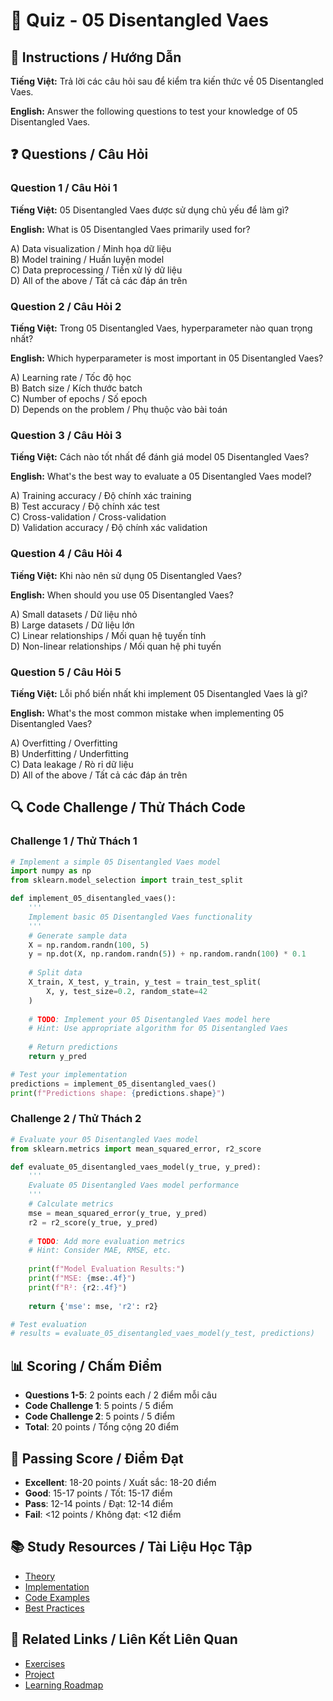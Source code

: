 # 🧠 Quiz - 05 Disentangled Vaes

## 📝 Instructions / Hướng Dẫn

**Tiếng Việt:** Trả lời các câu hỏi sau để kiểm tra kiến thức về 05 Disentangled Vaes.

**English:** Answer the following questions to test your knowledge of 05 Disentangled Vaes.

## ❓ Questions / Câu Hỏi

### Question 1 / Câu Hỏi 1
**Tiếng Việt:** 05 Disentangled Vaes được sử dụng chủ yếu để làm gì?

**English:** What is 05 Disentangled Vaes primarily used for?

A) Data visualization / Minh họa dữ liệu  
B) Model training / Huấn luyện model  
C) Data preprocessing / Tiền xử lý dữ liệu  
D) All of the above / Tất cả các đáp án trên

### Question 2 / Câu Hỏi 2
**Tiếng Việt:** Trong 05 Disentangled Vaes, hyperparameter nào quan trọng nhất?

**English:** Which hyperparameter is most important in 05 Disentangled Vaes?

A) Learning rate / Tốc độ học  
B) Batch size / Kích thước batch  
C) Number of epochs / Số epoch  
D) Depends on the problem / Phụ thuộc vào bài toán

### Question 3 / Câu Hỏi 3
**Tiếng Việt:** Cách nào tốt nhất để đánh giá model 05 Disentangled Vaes?

**English:** What's the best way to evaluate a 05 Disentangled Vaes model?

A) Training accuracy / Độ chính xác training  
B) Test accuracy / Độ chính xác test  
C) Cross-validation / Cross-validation  
D) Validation accuracy / Độ chính xác validation

### Question 4 / Câu Hỏi 4
**Tiếng Việt:** Khi nào nên sử dụng 05 Disentangled Vaes?

**English:** When should you use 05 Disentangled Vaes?

A) Small datasets / Dữ liệu nhỏ  
B) Large datasets / Dữ liệu lớn  
C) Linear relationships / Mối quan hệ tuyến tính  
D) Non-linear relationships / Mối quan hệ phi tuyến

### Question 5 / Câu Hỏi 5
**Tiếng Việt:** Lỗi phổ biến nhất khi implement 05 Disentangled Vaes là gì?

**English:** What's the most common mistake when implementing 05 Disentangled Vaes?

A) Overfitting / Overfitting  
B) Underfitting / Underfitting  
C) Data leakage / Rò rỉ dữ liệu  
D) All of the above / Tất cả các đáp án trên

## 🔍 Code Challenge / Thử Thách Code

### Challenge 1 / Thử Thách 1
```python
# Implement a simple 05 Disentangled Vaes model
import numpy as np
from sklearn.model_selection import train_test_split

def implement_05_disentangled_vaes():
    '''
    Implement basic 05 Disentangled Vaes functionality
    '''
    # Generate sample data
    X = np.random.randn(100, 5)
    y = np.dot(X, np.random.randn(5)) + np.random.randn(100) * 0.1
    
    # Split data
    X_train, X_test, y_train, y_test = train_test_split(
        X, y, test_size=0.2, random_state=42
    )
    
    # TODO: Implement your 05 Disentangled Vaes model here
    # Hint: Use appropriate algorithm for 05 Disentangled Vaes
    
    # Return predictions
    return y_pred

# Test your implementation
predictions = implement_05_disentangled_vaes()
print(f"Predictions shape: {predictions.shape}")
```

### Challenge 2 / Thử Thách 2
```python
# Evaluate your 05 Disentangled Vaes model
from sklearn.metrics import mean_squared_error, r2_score

def evaluate_05_disentangled_vaes_model(y_true, y_pred):
    '''
    Evaluate 05 Disentangled Vaes model performance
    '''
    # Calculate metrics
    mse = mean_squared_error(y_true, y_pred)
    r2 = r2_score(y_true, y_pred)
    
    # TODO: Add more evaluation metrics
    # Hint: Consider MAE, RMSE, etc.
    
    print(f"Model Evaluation Results:")
    print(f"MSE: {mse:.4f}")
    print(f"R²: {r2:.4f}")
    
    return {'mse': mse, 'r2': r2}

# Test evaluation
# results = evaluate_05_disentangled_vaes_model(y_test, predictions)
```

## 📊 Scoring / Chấm Điểm

- **Questions 1-5**: 2 points each / 2 điểm mỗi câu
- **Code Challenge 1**: 5 points / 5 điểm
- **Code Challenge 2**: 5 points / 5 điểm
- **Total**: 20 points / Tổng cộng 20 điểm

## 🎯 Passing Score / Điểm Đạt

- **Excellent**: 18-20 points / Xuất sắc: 18-20 điểm
- **Good**: 15-17 points / Tốt: 15-17 điểm  
- **Pass**: 12-14 points / Đạt: 12-14 điểm
- **Fail**: <12 points / Không đạt: <12 điểm

## 📚 Study Resources / Tài Liệu Học Tập

- [Theory](./THEORY_05_disentangled_vaes.md)
- [Implementation](./IMPLEMENTATION_05_disentangled_vaes.md)
- [Code Examples](./CODE_EXAMPLES_05_disentangled_vaes.md)
- [Best Practices](./BEST_PRACTICES_05_disentangled_vaes.md)

## 🔗 Related Links / Liên Kết Liên Quan

- [Exercises](./EXERCISES_05_disentangled_vaes.md)
- [Project](./PROJECT_05_disentangled_vaes.md)
- [Learning Roadmap](./LEARNING_ROADMAP_05_disentangled_vaes.md)

